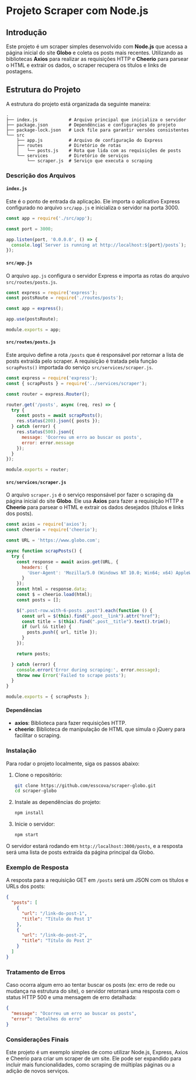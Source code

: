 ﻿# Projeto Scraper com Node.js

## Introdução

Este projeto é um scraper simples desenvolvido com **Node.js** que acessa a página inicial do site **Globo** e coleta os posts mais recentes. Utilizando as bibliotecas **Axios** para realizar as requisições HTTP e **Cheerio** para parsear o HTML e extrair os dados, o scraper recupera os títulos e links de postagens.

## Estrutura do Projeto

A estrutura do projeto está organizada da seguinte maneira:

```
.
├── index.js            # Arquivo principal que inicializa o servidor
├── package.json        # Dependências e configurações do projeto
├── package-lock.json   # Lock file para garantir versões consistentes
└── src
    ├── app.js          # Arquivo de configuração do Express
    ├── routes          # Diretório de rotas
    │   └── posts.js    # Rota que lida com as requisições de posts
    └── services        # Diretório de serviços
        └── scraper.js  # Serviço que executa o scraping

```

### Descrição dos Arquivos

#### `index.js`

Este é o ponto de entrada da aplicação. Ele importa o aplicativo Express configurado no arquivo `src/app.js` e inicializa o servidor na porta 3000.

```javascript
const app = require('./src/app');

const port = 3000;

app.listen(port, '0.0.0.0', () => {
  console.log(`Server is running at http://localhost:${port}/posts`);
});

```

#### `src/app.js`

O arquivo `app.js` configura o servidor Express e importa as rotas do arquivo `src/routes/posts.js`.

```javascript
const express = require('express');
const postsRoute = require('./routes/posts');

const app = express();

app.use(postsRoute);

module.exports = app;

```

#### `src/routes/posts.js`

Este arquivo define a rota `/posts` que é responsável por retornar a lista de posts extraída pelo scraper. A requisição é tratada pela função `scrapPosts()` importada do serviço `src/services/scraper.js`.

```javascript
const express = require('express');
const { scrapPosts } = require('../services/scraper');

const router = express.Router();

router.get('/posts', async (req, res) => {
  try {
    const posts = await scrapPosts();
    res.status(200).json({ posts });
  } catch (error) {
    res.status(500).json({
      message: 'Ocorreu um erro ao buscar os posts',
      error: error.message
    });
  }
});

module.exports = router;

```

#### `src/services/scraper.js`

O arquivo `scraper.js` é o serviço responsável por fazer o scraping da página inicial do site **Globo**. Ele usa **Axios** para fazer a requisição HTTP e **Cheerio** para parsear o HTML e extrair os dados desejados (títulos e links dos posts).

```javascript
const axios = require('axios');
const cheerio = require('cheerio');

const URL = 'https://www.globo.com';

async function scrapPosts() {
  try {
    const response = await axios.get(URL, {
      headers: {
        'User-Agent': 'Mozilla/5.0 (Windows NT 10.0; Win64; x64) AppleWebKit/537.36 (KHTML, like Gecko) Chrome/58.0.3029.110 Safari/537.3'
      }
    });
    const html = response.data;
    const $ = cheerio.load(html);
    const posts = [];

    $(".post-row.with-6-posts .post").each(function () {
      const url = $(this).find(".post__link").attr("href");
      const title = $(this).find(".post__title").text().trim();
      if (url && title) {
        posts.push({ url, title });
      }
    });

    return posts;

  } catch (error) {
    console.error('Error during scraping:', error.message);
    throw new Error('Failed to scrape posts');
  }
}

module.exports = { scrapPosts };

```

#### Dependências

-   **axios**: Biblioteca para fazer requisições HTTP.
-   **cheerio**: Biblioteca de manipulação de HTML que simula o jQuery para facilitar o scraping.

### Instalação

Para rodar o projeto localmente, siga os passos abaixo:

1.  Clone o repositório:
    
    ```bash
    git clone https://github.com/esscova/scraper-globo.git
    cd scraper-globo
    
    ```
    
2.  Instale as dependências do projeto:
    
    ```bash
    npm install
    
    ```
    
3.  Inicie o servidor:
    
    ```bash
    npm start
    
    ```
    

O servidor estará rodando em `http://localhost:3000/posts`, e a resposta será uma lista de posts extraída da página principal da Globo.

### Exemplo de Resposta

A resposta para a requisição GET em `/posts` será um JSON com os títulos e URLs dos posts:

```json
{
  "posts": [
    {
      "url": "/link-do-post-1",
      "title": "Título do Post 1"
    },
    {
      "url": "/link-do-post-2",
      "title": "Título do Post 2"
    }
  ]
}

```

### Tratamento de Erros

Caso ocorra algum erro ao tentar buscar os posts (ex: erro de rede ou mudança na estrutura do site), o servidor retornará uma resposta com o status HTTP 500 e uma mensagem de erro detalhada:

```json
{
  "message": "Ocorreu um erro ao buscar os posts",
  "error": "Detalhes do erro"
}

```

### Considerações Finais

Este projeto é um exemplo simples de como utilizar Node.js, Express, Axios e Cheerio para criar um scraper de um site. Ele pode ser expandido para incluir mais funcionalidades, como scraping de múltiplas páginas ou a adição de novos serviços.
